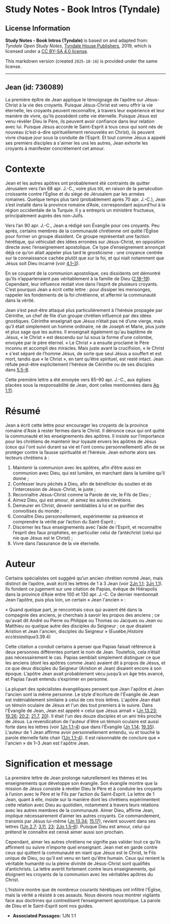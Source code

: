 # Study Notes - Book Intros (Tyndale)

## License Information

**Study Notes - Book Intros (Tyndale)** is based on and adapted from: _Tyndale Open Study Notes_, [Tyndale House Publishers](https://tyndaleopenresources.com/), 2019, which is licensed under a [CC BY-SA 4.0 license](https://creativecommons.org/licenses/by-sa/4.0/legalcode.en).

This markdown version (created `2025-10-16`) is provided under the same license.



--------------------------------

## Jean (id: 736089)

La première épître de Jean applique le témoignage de l’apôtre sur Jésus\-Christ à la vie des croyants. Puisque Jésus\-Christ est venu offrir la vie éternelle, les croyants peuvent reconnaître, à travers leur expérience et leur manière de vivre, qu’ils possèdent cette vie éternelle. Puisque Jésus est venu révéler Dieu le Père, ils peuvent avoir confiance dans leur relation avec lui. Puisque Jésus accorde le Saint\-Esprit à tous ceux qui sont nés de nouveau (c’est\-à\-dire spirituellement renouvelés en Christ), ils peuvent vivre chaque jour sous la conduite de l’Esprit. Et tout comme Jésus a appelé ses premiers disciples à s'aimer les uns les autres, Jean exhorte les croyants à manifester concrètement cet amour.

Contexte
========

Jean et les autres apôtres ont probablement été contraints de quitter Jérusalem vers l’an 68 apr. J.\-C., voire plus tôt, en raison de la persécution croissante contre l’Église et du siège de Jérusalem par les armées romaines. Quelque temps plus tard (probablement après 70 apr. J.\-C.), Jean s’est installé dans la province romaine d’Asie, correspondant aujourd’hui à la région occidentale de la Turquie. Il y a entrepris un ministère fructueux, principalement auprès des non\-Juifs.

Vers l’an 90 apr. J.\-C., Jean a rédigé son Évangile pour ces croyants. Peu après, certains membres de la communauté chrétienne ont quitté l’Église pour former un groupe dissident. Ce groupe représentait une faction hérétique, qui véhiculait des idées erronées sur Jésus\-Christ, en opposition directe avec l’enseignement apostolique. Ce type d’enseignement annonçait déjà ce qu’on allait appeler plus tard le gnosticisme : une croyance centrée sur la connaissance cachée plutôt que sur la foi, et qui niait notamment que Jésus soit Dieu incarné (voir [4\.1–3](https://ref.ly/1John4:1-1John4:3)). 

En se coupant de la communion apostolique, ces dissidents ont démontré qu’ils n’appartenaient pas véritablement à la famille de Dieu ([2\.18–19](https://ref.ly/1John2:18-1John2:19)). Cependant, leur influence restait vive dans l’esprit de plusieurs croyants. C’est pourquoi Jean a écrit cette lettre : pour dissiper les mensonges, rappeler les fondements de la foi chrétienne, et affermir la communauté dans la vérité.

Jean s’est peut\-être attaqué plus particulièrement à l’hérésie propagée par Cérinthe, un chef de file d’un groupe chrétien influencé par des idées gnostiques. Cérinthe enseignait que Jésus n’était pas né d’une vierge, mais qu’il était simplement un homme ordinaire, né de Joseph et Marie, plus juste et plus sage que les autres. Il enseignait également qu'au baptême de Jésus, « le Christ » est descendu sur lui sous la forme d'une colombe, envoyée par le père éternel. « Le Christ » a ensuite proclamé le Père inconnu et accompli des miracles. Mais juste avant la crucifixion, « le Christ » s'est séparé de l’homme Jésus, de sorte que seul Jésus a souffert et est mort, tandis que « le Christ », en tant qu’être spirituel, est resté intact. Jean réfute peut\-être explicitement l'hérésie de Cérinthe ou de ses disciples dans [5\.5–8](https://ref.ly/1John5:5-1John5:8).

Cette première lettre a été envoyée vers 85–90 apr. J.\-C., aux églises placées sous la responsabilité de Jean, dont celles mentionnées dans [Ap 1\.11](https://ref.ly/Rev1:11).

Résumé
======

Jean a écrit cette lettre pour encourager les croyants de la province romaine d'Asie à rester fermes dans le Christ. Il dénonce ceux qui ont quitté la communauté et les enseignements des apôtres. Il insiste sur l’importance pour les chrétiens de maintenir leur loyauté envers les apôtres de Jésus (ceux qui l'ont suivi durant sa vie et l'ont connu personnellement) afin de se protéger contre la fausse spiritualité et l’hérésie. Jean exhorte alors ses lecteurs chrétiens à :

1. Maintenir la communion avec les apôtres, afin d’être aussi en communion avec Dieu, qui est lumière, en marchant dans la lumière qu’il donne ;
2. Confesser leurs péchés à Dieu, afin de bénéficier du soutien et de l’intercession de Jésus\-Christ, le juste ;
3. Reconnaître Jésus\-Christ comme la Parole de vie, le Fils de Dieu ;
4. Aimez Dieu, qui est amour, et aimez les autres chrétiens.
5. Demeurer en Christ, devenir semblables à lui et se purifier des convoitises du monde ;
6. Connaître Dieu personnellement, expérimenter sa présence et comprendre la vérité par l’action du Saint\-Esprit ;
7. Discerner les faux enseignements avec l’aide de l’Esprit, et reconnaître l’esprit des faux prophètes, en particulier celui de l’antéchrist (celui qui nie que Jésus est le Christ) ;
8. Vivre dans l’assurance de la vie éternelle.

Auteur
======

Certains spécialistes ont suggéré qu’un ancien chrétien nommé Jean, mais distinct de l’apôtre, avait écrit les lettres de 1 à 3 Jean (voir [2Jn 1\.1](https://ref.ly/2John1:1); [3Jn 1\.1](https://ref.ly/3John1:1)). Ils fondent ce jugement sur une citation de Papias, évêque de Hiérapolis dans la province d’Asie entre 100 et 130 apr. J.\-C. Ce dernier mentionnait Jean l’apôtre, puis plus loin, un certain « Jean l'ancien » :

« Quand quelque part, je rencontrais ceux qui avaient été dans la compagnie des anciens, je cherchais à savoir les propos des anciens ; ce qu'avait dit André ou Pierre ou Philippe ou Thomas ou Jacques ou Jean ou Matthieu ou quelque autre des disciples du Seigneur ; ce que disaient Aristion et Jean l'ancien, disciples du Seigneur » (Eusèbe,*Histoire ecclésiastique*3\.39\.4\)

Cette citation a conduit certains à penser que Papias faisait référence à deux personnes différentes portant le nom de Jean. Toutefois, cela n’était pas nécessairement le cas. Papias semblait simplement distinguer ce que les anciens (dont les apôtres comme Jean) avaient dit à propos de Jésus, et ce que deux disciples du Seigneur (Aristion et Jean) disaient encore à son époque. L’apôtre Jean avait probablement vécu jusqu’à un âge très avancé, et Papias l’avait entendu s’exprimer en personne.

La plupart des spécialistes évangéliques pensent que Jean l'apôtre et Jean l'ancien sont la même personne. Le style d'écriture de l'Évangile de Jean est indéniablement similaire à celui de ces trois lettres. L'apôtre Jean était un témoin oculaire de Jésus et l'un des tout premiers à le suivre. Dans l'Évangile de Jean, Jean est appelé « celui que Jésus aimait » ([Jn 13\.23](https://ref.ly/John13:23); [19\.26](https://ref.ly/John19:26); [20\.2](https://ref.ly/John20:2); [21\.7](https://ref.ly/John21:7), [20](https://ref.ly/John21:20)). Il était l'un des douze disciples et un ami très proche de Jésus. La revendication de l'auteur d'être un témoin oculaire est aussi forte dans les lettres (voir [1Jn 1\.1–4](https://ref.ly/1John1:1-1John1:4)) que dans l'Évangile ([Jn 1\.14](https://ref.ly/John1:14); [19\.35](https://ref.ly/John19:35)). L'auteur de 1 Jean affirme avoir personnellement entendu, vu et touché la parole éternelle faite chair ([1Jn 1\.1–4](https://ref.ly/1John1:1-1John1:4)). Il est raisonnable de conclure que « l'ancien » de 1–3 Jean est l'apôtre Jean.

Signification et message
========================

La première lettre de Jean prolonge naturellement les thèmes et les enseignements que développe son évangile. Son évangile montre que la mission de Jésus consiste à révéler Dieu le Père et à conduire les croyants à l’union avec le Père et le Fils par l’action du Saint\-Esprit. La lettre de 1 Jean, quant à elle, insiste sur la manière dont les chrétiens expérimentent cette relation avec Dieu au quotidien, notamment à travers leurs relations avec les autres membres de la communauté. Aimer Dieu, affirme Jean, implique nécessairement d’aimer les autres croyants. Ce commandement, transmis par Jésus lui\-même ([Jn 13\.34](https://ref.ly/John13:34); [15\.17](https://ref.ly/John15:17)), revient souvent dans ses lettres ([1Jn 2\.7](https://ref.ly/1John2:7); [3\.11](https://ref.ly/1John3:11), [23](https://ref.ly/1John3:23); [2Jn 1\.5–6](https://ref.ly/2John1:5-2John1:6)). Puisque Dieu est amour, celui qui prétend le connaître est censé aimer aussi son prochain.

Cependant, aimer les autres chrétiens ne signifie pas valider tout ce qu’ils affirment ou suivre n’importe quel enseignant. Jean met en garde contre ceux qui quittent la communauté en niant que Jésus est le Christ, le Fils unique de Dieu, ou qu'il est venu en tant qu'être humain. Ceux qui renient la véritable humanité ou la pleine divinité de Jésus\-Christ sont qualifiés d’antichrists. La lettre avertit fortement contre leurs enseignements, qui éloignent les croyants de la communion avec les véritables apôtres du Christ.

L'histoire montre que de nombreux courants hérétiques ont infiltré l'Église, mais la vérité a résisté à ces assauts. Nous devons nous montrer vigilants face aux doctrines qui contredisent l’enseignement apostolique. La parole de Dieu et le Saint\-Esprit sont nos guides.

* **Associated Passages:** 1JN 1:1

